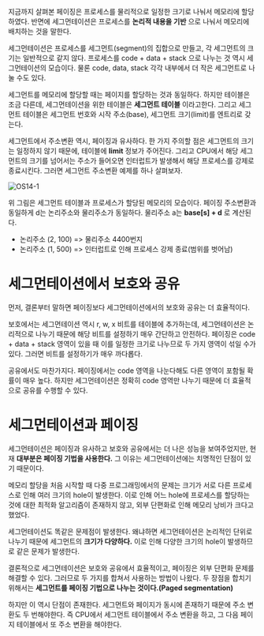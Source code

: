 지금까지 살펴본 페이징은 프로세스를 물리적으로 일정한 크기로 나눠서 메모리에 할당하였다. 반면에 세그먼테이션은 프로세스를 **논리적 내용을 기반** 으로 나눠서 메모리에 배치하는 것을 말한다.

세그먼테이션은 프로세스를 세그먼트(segment)의 집합으로 만들고, 각 세그먼트의 크기는 일반적으로 같지 않다. 프로세스를 code + data + stack 으로 나누는 것 역시 세그먼테이션의 모습이다. 물론 code, data, stack 각각 내부에서 더 작은 세그먼트로 나눌 수도 있다.

세그먼트를 메모리에 할당할 때는 페이지를 할당하는 것과 동일하다. 하지만 테이블은 조금 다른데, 세그먼테이션을 위한 테이블은 **세그먼트 테이블** 이라고한다. 그리고 세그먼트 테이블은 세그먼트 번호와 시작 주소(base), 세그먼트 크기(limit)를 엔트리로 갖는다.

세그먼트에서 주소변환 역시, 페이징과 유사하다. 한 가지 주의할 점은 세그먼트의 크기는 일정하지 않기 때문에, 테이블에 **limit** 정보가 주어진다. 그리고 CPU에서 해당 세그먼트의 크기를 넘어서는 주소가 들어오면 인터럽트가 발생해서 해당 프로세스를 강제로 종료시킨다. 그러면 세그먼트 주소변환 예제를 하나 살펴보자.

![OS14-1](https://user-images.githubusercontent.com/34755287/57119448-47043400-6da5-11e9-95da-91cb808de992.png)

위 그림은 세그먼트 테이블과 프로세스가 할당된 메모리의 모습이다. 페이징 주소변환과 동일하게 d는 논리주소와 물리주소가 동일하다. 물리주소 a는 **base[s] + d** 로 계산된다.

- 논리주소 (2, 100) => 물리주소 4400번지
- 논리주소 (1, 500) => 인터럽트로 인해 프로세스 강제 종료(범위를 벗어남)

# 세그먼테이션에서 보호와 공유
먼저, 결론부터 말하면 페이징보다 세그먼테이션에서의 보호와 공유는 더 효율적이다.

보호에서는 세그먼테이션 역시 r, w, x 비트를 테이블에 추가하는데, 세그먼테이션은 논리적으로 나누기 때문에 해당 비트를 설정하기 매우 간단하고 안전하다. 페이징은 code + data + stack 영역이 있을 때 이를 일정한 크기로 나누므로 두 가지 영역이 섞일 수가 있다. 그러면 비트를 설정하기가 매우 까다롭다.

공유에서도 마찬가지다. 페이징에서는 code 영역을 나눈다해도 다른 영역이 포함될 확률이 매우 높다. 하지만 세그먼테이션은 정확히 code 영역만 나누기 때문에 더 효율적으로 공유를 수행할 수 있다.

# 세그먼테이션과 페이징
세그먼테이션은 페이징과 유사하고 보호와 공유에서는 더 나은 성능을 보여주었지만, 현재 **대부분은 페이징 기법을 사용한다.** 그 이유는 세그먼테이션에는 치명적인 단점이 있기 때문이다.

메모리 할당을 처음 시작할 때 다중 프로그래밍에서의 문제는 크기가 서로 다른 프로세스로 인해 여러 크기의 hole이 발생한다. 이로 인해 어느 hole에 프로세스를 할당하는 것에 대한 최적화 알고리즘이 존재하지 않고, 외부 단편화로 인해 메모리 낭비가 크다고 했었다.

세그먼테이션도 똑같은 문제점이 발생한다. 왜냐하면 세그먼테이션은 논리적인 단위로 나누기 때문에 세그먼트의 **크기가 다양하다.** 이로 인해 다양한 크기의 hole이 발생하므로 같은 문제가 발생한다.

결론적으로 세그먼테이션은 보호와 공유에서 효율적이고, 페이징은 외부 단편화 문제를 해결할 수 있다. 그러므로 두 가지를 합쳐서 사용하는 방법이 나왔다. 두 장점을 합치기 위해서는 **세그먼트를 페이징 기법으로 나누는 것이다.(Paged segmentation)**

하지만 이 역시 단점이 존재한다. 세그먼트와 페이지가 동시에 존재하기 때문에 주소 변환도 두 번해야한다. 즉 CPU에서 세그먼트 테이블에서 주소 변환을 하고, 그 다음 페이지 테이블에서 또 주소 변환을 해야한다.
